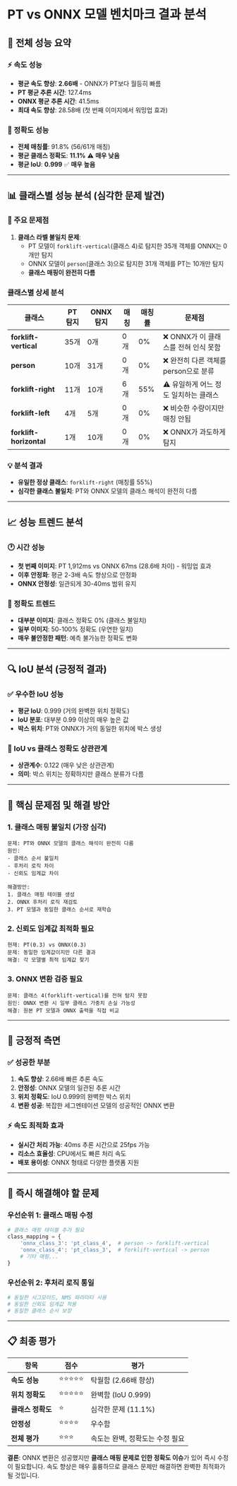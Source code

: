 # PT vs ONNX 모델 벤치마크 결과 분석

## 🎯 전체 성능 요약

### ⚡ 속도 성능
- **평균 속도 향상**: **2.66배** - ONNX가 PT보다 월등히 빠름
- **PT 평균 추론 시간**: 127.4ms
- **ONNX 평균 추론 시간**: 41.5ms
- **최대 속도 향상**: 28.58배 (첫 번째 이미지에서 워밍업 효과)

### 🎯 정확도 성능
- **전체 매칭률**: 91.8% (56/61개 매칭)
- **평균 클래스 정확도**: **11.1%** ⚠️ **매우 낮음**
- **평균 IoU**: **0.999** ✅ **매우 높음**

---

## 📊 클래스별 성능 분석 (심각한 문제 발견)

### 🚨 주요 문제점
1. **클래스 라벨 불일치 문제**:
   - PT 모델이 `forklift-vertical`(클래스 4)로 탐지한 35개 객체를 ONNX는 0개만 탐지
   - ONNX 모델이 `person`(클래스 3)으로 탐지한 31개 객체를 PT는 10개만 탐지
   - **클래스 매핑이 완전히 다름**

### 클래스별 상세 분석

| 클래스 | PT 탐지 | ONNX 탐지 | 매칭 | 매칭률 | 문제점 |
|--------|---------|-----------|------|--------|--------|
| **forklift-vertical** | 35개 | 0개 | 0개 | 0% | ❌ ONNX가 이 클래스를 전혀 인식 못함 |
| **person** | 10개 | 31개 | 0개 | 0% | ❌ 완전히 다른 객체를 person으로 분류 |
| **forklift-right** | 11개 | 10개 | 6개 | 55% | ⚠️ 유일하게 어느 정도 일치하는 클래스 |
| **forklift-left** | 4개 | 5개 | 0개 | 0% | ❌ 비슷한 수량이지만 매칭 안됨 |
| **forklift-horizontal** | 1개 | 10개 | 0개 | 0% | ❌ ONNX가 과도하게 탐지 |

### 💡 분석 결과
- **유일한 정상 클래스**: `forklift-right` (매칭률 55%)
- **심각한 클래스 불일치**: PT와 ONNX 모델의 클래스 해석이 완전히 다름

---

## 📈 성능 트렌드 분석

### 🕐 시간 성능
- **첫 번째 이미지**: PT 1,912ms vs ONNX 67ms (28.6배 차이) - 워밍업 효과
- **이후 안정화**: 평균 2-3배 속도 향상으로 안정화
- **ONNX 안정성**: 일관되게 30-40ms 범위 유지

### 🎯 정확도 트렌드
- **대부분 이미지**: 클래스 정확도 0% (클래스 불일치)
- **일부 이미지**: 50-100% 정확도 (우연한 일치)
- **매우 불안정한 패턴**: 예측 불가능한 정확도 변화

---

## 🔍 IoU 분석 (긍정적 결과)

### ✅ 우수한 IoU 성능
- **평균 IoU**: 0.999 (거의 완벽한 위치 정확도)
- **IoU 분포**: 대부분 0.99 이상의 매우 높은 값
- **박스 위치**: PT와 ONNX가 거의 동일한 위치에 박스 생성

### 📌 IoU vs 클래스 정확도 상관관계
- **상관계수**: 0.122 (매우 낮은 상관관계)
- **의미**: 박스 위치는 정확하지만 클래스 분류가 다름

---

## 🚨 핵심 문제점 및 해결 방안

### 1. **클래스 매핑 불일치** (가장 심각)
```
문제: PT와 ONNX 모델의 클래스 해석이 완전히 다름
원인: 
- 클래스 순서 불일치
- 후처리 로직 차이
- 신뢰도 임계값 차이

해결방안:
1. 클래스 매핑 테이블 생성
2. ONNX 후처리 로직 재검토
3. PT 모델과 동일한 클래스 순서로 재학습
```

### 2. **신뢰도 임계값 최적화 필요**
```
현재: PT(0.3) vs ONNX(0.3)
문제: 동일한 임계값이지만 다른 결과
해결: 각 모델별 최적 임계값 찾기
```

### 3. **ONNX 변환 검증 필요**
```
문제: 클래스 4(forklift-vertical)를 전혀 탐지 못함
원인: ONNX 변환 시 일부 클래스 가중치 손실 가능성
해결: 원본 PT 모델과 ONNX 출력을 직접 비교
```

---

## 💯 긍정적 측면

### ✅ 성공한 부분
1. **속도 향상**: 2.66배 빠른 추론 속도
2. **안정성**: ONNX 모델의 일관된 추론 시간
3. **위치 정확도**: IoU 0.999의 완벽한 박스 위치
4. **변환 성공**: 복잡한 세그멘테이션 모델의 성공적인 ONNX 변환

### ⚡ 속도 최적화 효과
- **실시간 처리 가능**: 40ms 추론 시간으로 25fps 가능
- **리소스 효율성**: CPU에서도 빠른 처리 속도
- **배포 용이성**: ONNX 형태로 다양한 플랫폼 지원

---

## 🔧 즉시 해결해야 할 문제

### 우선순위 1: 클래스 매핑 수정
```python
# 클래스 매핑 테이블 추가 필요
class_mapping = {
    'onnx_class_3': 'pt_class_4',  # person -> forklift-vertical
    'onnx_class_4': 'pt_class_3',  # forklift-vertical -> person
    # 기타 매핑...
}
```

### 우선순위 2: 후처리 로직 통일
```python
# 동일한 시그모이드, NMS 파라미터 사용
# 동일한 신뢰도 임계값 적용
# 동일한 클래스 순서 보장
```

---

## 📋 최종 평가

| 항목 | 점수 | 평가 |
|------|------|------|
| **속도 성능** | ⭐⭐⭐⭐⭐ | 탁월함 (2.66배 향상) |
| **위치 정확도** | ⭐⭐⭐⭐⭐ | 완벽함 (IoU 0.999) |
| **클래스 정확도** | ⭐ | 심각한 문제 (11.1%) |
| **안정성** | ⭐⭐⭐⭐ | 우수함 |
| **전체 평가** | ⭐⭐⭐ | 속도는 완벽, 정확도는 수정 필요 |

**결론**: ONNX 변환은 성공했지만 **클래스 매핑 문제로 인한 정확도 이슈**가 있어 즉시 수정이 필요합니다. 속도 향상은 매우 훌륭하므로 클래스 문제만 해결하면 완벽한 최적화가 될 것입니다.